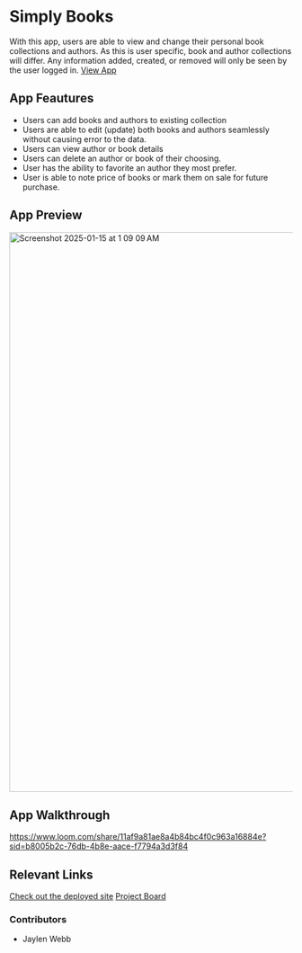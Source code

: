 # Simply Books 

With this app, users are able to view and change their personal book collections and authors. As this is user specific, book and author collections will differ. Any information added, created, or removed will only be seen by the user logged in. 
[View App](https://simply-books-jw.netlify.app/)
  
## App Feautures
- Users can add books and authors to existing collection
- Users are able to edit (update) both books and authors seamlessly without causing error to the data.
- Users can view author or book details
- Users can delete an author or book of their choosing.
- User has the ability to favorite an author they most prefer.
- User is able to note price of books or mark them on sale for future purchase.

## App Preview
<img width="996" alt="Screenshot 2025-01-15 at 1 09 09 AM" src="https://github.com/user-attachments/assets/fbacebe2-ad86-4dba-b404-1412639c3f3b" />

## App Walkthrough
https://www.loom.com/share/11af9a81ae8a4b84bc4f0c963a16884e?sid=b8005b2c-76db-4b8e-aace-f7794a3d3f84

## Relevant Links
[Check out the deployed site](simply-books-jw.netlify.app)
[Project Board](https://github.com/users/jaylenxr/projects/2)

### Contributors
- Jaylen Webb
